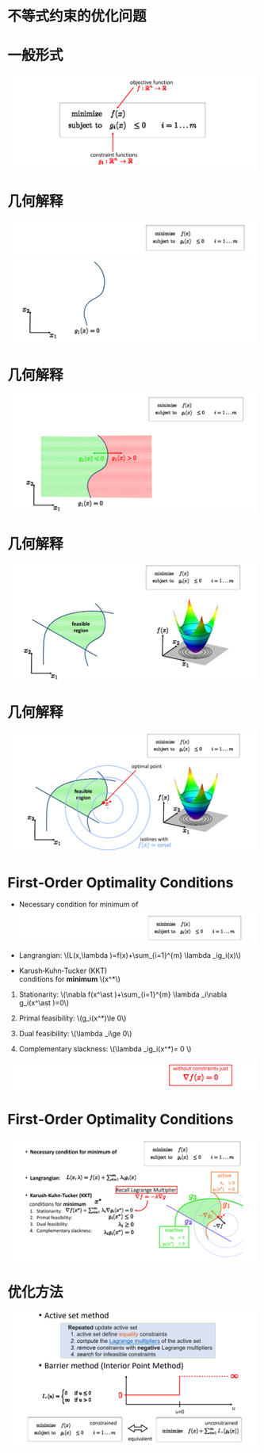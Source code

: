 # 不等式约束的优化问题   

# 一般形式   

![](../assets/优化19.png)   


# 几何解释   

![](../assets/优化20-1.png)   
![](../assets/优化20.png)   



# 几何解释   

![](../assets/优化21.png) 




# 几何解释    

![](../assets/优化22.png) 


# 几何解释    

![](../assets/优化23.png) 


# First‐Order Optimality Conditions   

 - Necessary condition for minimum of   
 ![](../assets/优化24.png) 

 - Langrangian: \\(L(x,\lambda )=f(x)+\sum_{i=1}^{m} \lambda _ig_i(x)\\)  

 - Karush‐Kuhn‐Tucker (KKT)     
   conditions for **minimum**  \\(x^*\\)   
 1. Stationarity: \\(\nabla f(x^\ast )+\sum_{i=1}^{m} \lambda _i\nabla g_i(x^\ast )=0\\)    

 2. Primal feasibility:   \\(g_i(x^*)\le 0\\)   
 3. Dual feasibility:  \\(\lambda _i\ge 0\\)    
 4. Complementary slackness:   \\(\lambda _ig_i(x^*)= 0 \\)     

 ![](../assets/优化25.png) 



# First‐Order Optimality Conditions    

![](../assets/优化26.png)    


# 优化方法     
  

![](../assets/优化27.png)    



